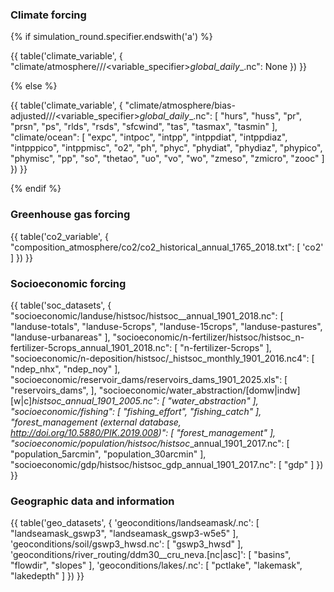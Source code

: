 ### Climate forcing

{% if simulation_round.specifier.endswith('a') %}

{{ table('climate_variable', {
    "climate/atmosphere/<climate-scenario>/<dataset>/<dataset>_<climate-scenario>_<variable_specifier>_global_daily_<start-year>_<end-year>.nc": None
}) }}

{% else %}

{{ table('climate_variable', {
    "climate/atmosphere/bias-adjusted/<cmip6-experiment>/<climate-model>/<climate-model>_<ensemble-member>_<bias-adjustment>_<cmip6-experiment>_<variable_specifier>_global_daily_<start-year>_<end-year>.nc": [
        "hurs",
        "huss",
        "pr",
        "prsn",
        "ps",
        "rlds",
        "rsds",
        "sfcwind",
        "tas",
        "tasmax",
        "tasmin"
    ],
    "climate/ocean": [
        "expc",
        "intpoc",
        "intpp",
        "intppdiat",
        "intppdiaz",
        "intpppico",
        "intppmisc",
        "o2",
        "ph",
        "phyc",
        "phydiat",
        "phydiaz",
        "phypico",
        "phymisc",
        "pp",
        "so",
        "thetao",
        "uo",
        "vo",
        "wo",
        "zmeso",
        "zmicro",
        "zooc"
    ]
}) }}

{% endif %}

### Greenhouse gas forcing

{{ table('co2_variable', {
    "composition_atmosphere/co2/co2_historical_annual_1765_2018.txt": [
        'co2'
    ]
}) }}


### Socioeconomic forcing

{{ table('soc_datasets', {
    "socioeconomic/landuse/histsoc/histsoc_<dataset>_annual_1901_2018.nc": [
        "landuse-totals",
        "landuse-5crops",
        "landuse-15crops",
        "landuse-pastures",
        "landuse-urbanareas"
    ],
    "socioeconomic/n-fertilizer/histsoc/histsoc_n-fertilizer-5crops_annual_1901_2018.nc": [
        "n-fertilizer-5crops"
    ],
    "socioeconomic/n-deposition/histsoc/<dataset>_histsoc_monthly_1901_2016.nc4": [
        "ndep_nhx",
        "ndep_noy"
    ],
    "socioeconomic/reservoir_dams/reservoirs_dams_1901_2025.xls": [
        "reservoirs_dams",
    ],
    "socioeconomic/water_abstraction/[domw|indw][w|c]_histsoc_annual_1901_2005.nc": [
        "water_abstraction"
    ],
    "socioeconomic/fishing": [
        "fishing_effort",
        "fishing_catch"
    ],
    "forest_management (external database, http://doi.org/10.5880/PIK.2019.008)": [
        "forest_management"
    ],
    "socioeconomic/population/histsoc/histsoc_<dataset>_annual_1901_2017.nc": [
        "population_5arcmin",
        "population_30arcmin"
    ],
    "socioeconomic/gdp/histsoc/histsoc_gdp_annual_1901_2017.nc": [
        "gdp"
    ]
}) }}


### Geographic data and information

{{ table('geo_datasets', {
    'geoconditions/landseamask/<dataset>.nc': [
        "landseamask_gswp3",
        "landseamask_gswp3-w5e5"
    ],
    'geoconditions/soil/gswp3_hwsd.nc': [
        "gswp3_hwsd"
    ],
    'geoconditions/river_routing/ddm30_<dataset>_cru_neva.[nc|asc]': [
        "basins",
        "flowdir",
        "slopes"
    ],
    'geoconditions/lakes/<dataset>.nc': [
        "pctlake",
        "lakemask",
        "lakedepth"
    ]
}) }}

